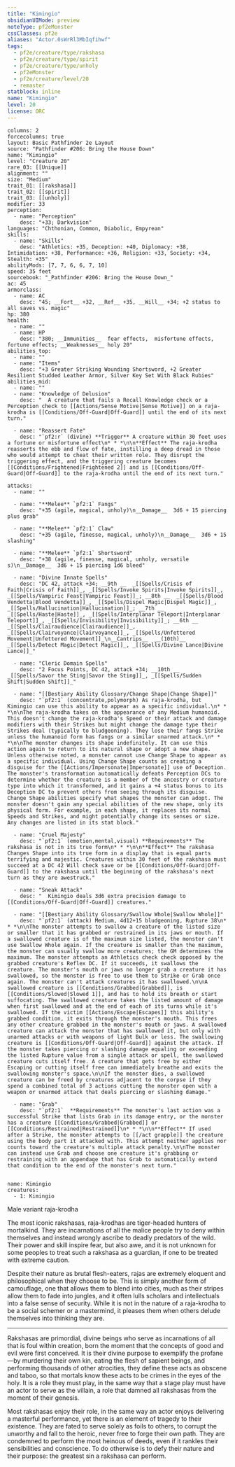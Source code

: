```yaml
---
title: "Kimingio"
obsidianUIMode: preview
noteType: pf2eMonster
cssClasses: pf2e
aliases: "Actor.0sWrRl3MbIqfihwf" 
tags:
  - pf2e/creature/type/rakshasa
  - pf2e/creature/type/spirit
  - pf2e/creature/type/unholy
  - pf2eMonster
  - pf2e/creature/level/20
  - remaster
statblock: inline
name: "Kimingio"
level: 20
license: ORC
---
```


```statblock
columns: 2
forcecolumns: true
layout: Basic Pathfinder 2e Layout
source: "Pathfinder #206: Bring the House Down"
name: "Kimingio"
level: "Creature 20"
rare_03: [[Unique]]
alignment: ""
size: "Medium"
trait_01: [[rakshasa]]
trait_02: [[spirit]]
trait_03: [[unholy]]
modifier: 33
perception:
  - name: "Perception"
    desc: "+33; Darkvision"
languages: "Chthonian, Common, Diabolic, Empyrean"
skills:
  - name: "Skills"
    desc: "Athletics: +35, Deception: +40, Diplomacy: +38, Intimidation: +38, Performance: +36, Religion: +33, Society: +34, Stealth: +35"
abilityMods: [7, 7, 6, 6, 7, 10]
speed: 35 feet
sourcebook: "_Pathfinder #206: Bring the House Down_"
ac: 45
armorclass:
  - name: AC
    desc: "45; __Fort__ +32, __Ref__ +35, __Will__ +34; +2 status to all saves vs. magic"
hp: 380
health:
  - name: ""
  - name: HP
    desc: "380; __Immunities__  fear effects,  misfortune effects,  fortune effects; __Weaknesses__ holy 20"
abilities_top:
  - name: ""
  - name: "Items"
    desc: "+3 Greater Striking Wounding Shortsword, +2 Greater Resilient Studded Leather Armor, Silver Key Set With Black Rubies"
abilities_mid:
  - name: ""
  - name: "Knowledge of Delusion"
    desc: "  A creature that fails a Recall Knowledge check or a Perception check to [[Actions/Sense Motive|Sense Motive]] on a raja-krodha is [[Conditions/Off-Guard|Off-Guard]] until the end of its next turn."

  - name: "Reassert Fate"
    desc: "`pf2:r` (divine) **Trigger** A creature within 30 feet uses a fortune or misfortune effect\n* * *\n\n**Effect** The raja-krodha reasserts the ebb and flow of fate, instilling a deep dread in those who would attempt to cheat their written role. They disrupt the triggering effect, and the triggering creature becomes [[Conditions/Frightened|Frightened 2]] and is [[Conditions/Off-Guard|Off-Guard]] to the raja-krodha until the end of its next turn."

attacks:
  - name: ""

  - name: "**Melee** `pf2:1` Fangs"
    desc: "+35 (agile, magical, unholy)\n__Damage__  3d6 + 15 piercing plus grab"

  - name: "**Melee** `pf2:1` Claw"
    desc: "+35 (agile, finesse, magical, unholy)\n__Damage__  3d6 + 15 slashing"

  - name: "**Melee** `pf2:1` Shortsword"
    desc: "+38 (agile, finesse, magical, unholy, versatile s)\n__Damage__  3d6 + 15 piercing 1d6 bleed"

  - name: "Divine Innate Spells"
    desc: "DC 42, attack +34; __9th __  _[[Spells/Crisis of Faith|Crisis of Faith]]_, _[[Spells/Invoke Spirits|Invoke Spirits]]_, _[[Spells/Vampiric Feast|Vampiric Feast]]_; __8th __  _[[Spells/Blood Vendetta|Blood Vendetta]]_, _[[Spells/Dispel Magic|Dispel Magic]]_, _[[Spells/Hallucination|Hallucination]]_; __7th __  _[[Spells/Haste|Haste]]_, _[[Spells/Interplanar Teleport|Interplanar Teleport]]_, _[[Spells/Invisibility|Invisibility]]_; __6th __  _[[Spells/Clairaudience|Clairaudience]]_, _[[Spells/Clairvoyance|Clairvoyance]]_, _[[Spells/Unfettered Movement|Unfettered Movement]]_\n__Cantrips__  __(10th)__ _[[Spells/Detect Magic|Detect Magic]]_, _[[Spells/Divine Lance|Divine Lance]]_"

  - name: "Cleric Domain Spells"
    desc: "2 Focus Points, DC 42, attack +34; __10th __  _[[Spells/Savor the Sting|Savor the Sting]]_, _[[Spells/Sudden Shift|Sudden Shift]]_"

  - name: "[[Bestiary Ability Glossary/Change Shape|Change Shape]]"
    desc: "`pf2:1` (concentrate,polymorph) As raja-krodha, but Kimingio can use this ability to appear as a specific individual.\n* * *\n\nThe raja-krodha takes on the appearance of any Medium humanoid. This doesn't change the raja-krodha's Speed or their attack and damage modifiers with their Strikes but might change the damage type their Strikes deal (typically to bludgeoning). They lose their fangs Strike unless the humanoid form has fangs or a similar unarmed attack.\n* * *\n\nThe monster changes its shape indefinitely. It can use this action again to return to its natural shape or adopt a new shape. Unless otherwise noted, a monster cannot use Change Shape to appear as a specific individual. Using Change Shape counts as creating a disguise for the [[Actions/Impersonate|Impersonate]] use of Deception. The monster's transformation automatically defeats Perception DCs to determine whether the creature is a member of the ancestry or creature type into which it transformed, and it gains a +4 status bonus to its Deception DC to prevent others from seeing through its disguise. Change Shape abilities specify what shapes the monster can adopt. The monster doesn't gain any special abilities of the new shape, only its physical form. For example, in each shape, it replaces its normal Speeds and Strikes, and might potentially change its senses or size. Any changes are listed in its stat block."

  - name: "Cruel Majesty"
    desc: "`pf2:1` (emotion,mental,visual) **Requirements** The rakshasa is not in its true form\n* * *\n\n**Effect** The rakshasa Changes Shape into its true form in a display that is equal parts terrifying and majestic. Creatures within 30 feet of the rakshasa must succeed at a DC 42 Will check save or be [[Conditions/Off-Guard|Off-Guard]] to the rakshasa until the beginning of the rakshasa's next turn as they are awestruck."

  - name: "Sneak Attack"
    desc: "  Kimingio deals 3d6 extra precision damage to [[Conditions/Off-Guard|Off-Guard]] creatures."

  - name: "[[Bestiary Ability Glossary/Swallow Whole|Swallow Whole]]"
    desc: "`pf2:1` (attack) Medium, 4d12+15 bludgeoning, Rupture 38\n* * *\n\nThe monster attempts to swallow a creature of the listed size or smaller that it has grabbed or restrained in its jaws or mouth. If a swallowed creature is of the maximum size listed, the monster can't use Swallow Whole again. If the creature is smaller than the maximum, the monster can usually swallow more creatures; the GM determines the maximum. The monster attempts an Athletics check check opposed by the grabbed creature's Reflex DC. If it succeeds, it swallows the creature. The monster's mouth or jaws no longer grab a creature it has swallowed, so the monster is free to use them to Strike or Grab once again. The monster can't attack creatures it has swallowed.\n\nA swallowed creature is [[Conditions/Grabbed|Grabbed]], is [[Conditions/Slowed|Slowed 1]], and has to hold its breath or start suffocating. The swallowed creature takes the listed amount of damage when first swallowed and at the end of each of its turns while it's swallowed. If the victim [[Actions/Escape|Escapes]] this ability's grabbed condition, it exits through the monster's mouth. This frees any other creature grabbed in the monster's mouth or jaws. A swallowed creature can attack the monster that has swallowed it, but only with unarmed attacks or with weapons of light Bulk or less. The swallowing creature is [[Conditions/Off-Guard|Off-Guard]] against the attack. If the monster takes piercing or slashing damage equaling or exceeding the listed Rupture value from a single attack or spell, the swallowed creature cuts itself free. A creature that gets free by either Escaping or cutting itself free can immediately breathe and exits the swallowing monster's space.\n\nIf the monster dies, a swallowed creature can be freed by creatures adjacent to the corpse if they spend a combined total of 3 actions cutting the monster open with a weapon or unarmed attack that deals piercing or slashing damage."

  - name: "Grab"
    desc: "`pf2:1`  **Requirements** The monster's last action was a successful Strike that lists Grab in its damage entry, or the monster has a creature [[Conditions/Grabbed|Grabbed]] or [[Conditions/Restrained|Restrained]]\n* * *\n\n**Effect** If used after a Strike, the monster attempts to [[/act grapple]] the creature using the body part it attacked with. This attempt neither applies nor counts toward the creature's multiple attack penalty.\n\nThe monster can instead use Grab and choose one creature it's grabbing or restraining with an appendage that has Grab to automatically extend that condition to the end of the monster's next turn."
 
```

```encounter-table
name: Kimingio
creatures:
  - 1: Kimingio
```


Male variant raja-krodha

The most iconic rakshasas, raja-krodhas are tiger-headed hunters of mortalkind. They are incarnations of all the malice people try to deny within themselves and instead wrongly ascribe to deadly predators of the wild. Their power and skill inspire fear, but also awe, and it is not unknown for some peoples to treat such a rakshasa as a guardian, if one to be treated with extreme caution.

Despite their nature as brutal flesh-eaters, rajas are extremely eloquent and philosophical when they choose to be. This is simply another form of camouflage, one that allows them to blend into cities, much as their stripes allow them to fade into jungles, and it often lulls scholars and intellectuals into a false sense of security. While it is not in the nature of a raja-krodha to be a social schemer or a mastermind, it pleases them when others delude themselves into thinking they are.

* * *

Rakshasas are primordial, divine beings who serve as incarnations of all that is foul within creation, born the moment that the concepts of good and evil were first conceived. It is their divine purpose to exemplify the profane—by murdering their own kin, eating the flesh of sapient beings, and performing thousands of other atrocities, they define these acts as obscene and taboo, so that mortals know these acts to be crimes in the eyes of the holy. It is a role they must play, in the same way that a stage play must have an actor to serve as the villain, a role that damned all rakshasas from the moment of their genesis.

Most rakshasas enjoy their role, in the same way an actor enjoys delivering a masterful performance, yet there is an element of tragedy to their existence. They are fated to serve solely as foils to others, to corrupt the unworthy and fall to the heroic, never free to forge their own path. They are condemned to perform the most heinous of deeds, even if it rankles their sensibilities and conscience. To do otherwise is to defy their nature and their purpose: the greatest sin a rakshasa can perform.
